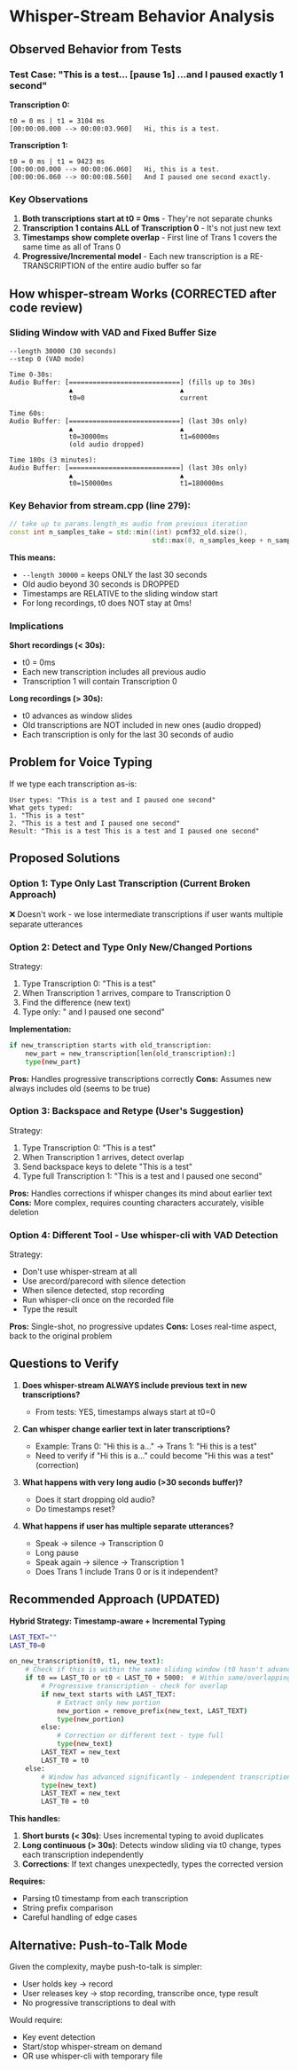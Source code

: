 # Whisper-Stream Behavior Analysis

## Observed Behavior from Tests

### Test Case: "This is a test... [pause 1s] ...and I paused exactly 1 second"

**Transcription 0:**
```
t0 = 0 ms | t1 = 3104 ms
[00:00:00.000 --> 00:00:03.960]   Hi, this is a test.
```

**Transcription 1:**
```
t0 = 0 ms | t1 = 9423 ms
[00:00:00.000 --> 00:00:06.060]   Hi, this is a test.
[00:00:06.060 --> 00:00:08.560]   And I paused one second exactly.
```

### Key Observations

1. **Both transcriptions start at t0 = 0ms** - They're not separate chunks
2. **Transcription 1 contains ALL of Transcription 0** - It's not just new text
3. **Timestamps show complete overlap** - First line of Trans 1 covers the same time as all of Trans 0
4. **Progressive/Incremental model** - Each new transcription is a RE-TRANSCRIPTION of the entire audio buffer so far

## How whisper-stream Works (CORRECTED after code review)

### Sliding Window with VAD and Fixed Buffer Size

```
--length 30000 (30 seconds)
--step 0 (VAD mode)

Time 0-30s:
Audio Buffer: [============================] (fills up to 30s)
               ▲                           ▲
               t0=0                        current

Time 60s:
Audio Buffer: [============================] (last 30s only)
               ▲                           ▲
               t0=30000ms                  t1=60000ms
               (old audio dropped)

Time 180s (3 minutes):
Audio Buffer: [============================] (last 30s only)
               ▲                           ▲
               t0=150000ms                 t1=180000ms
```

### Key Behavior from stream.cpp (line 279):

```cpp
// take up to params.length_ms audio from previous iteration
const int n_samples_take = std::min((int) pcmf32_old.size(), 
                                    std::max(0, n_samples_keep + n_samples_len - n_samples_new));
```

**This means:**
- `--length 30000` = keeps ONLY the last 30 seconds
- Old audio beyond 30 seconds is DROPPED
- Timestamps are RELATIVE to the sliding window start
- For long recordings, t0 does NOT stay at 0ms!

### Implications

**Short recordings (< 30s):**
- t0 = 0ms
- Each new transcription includes all previous audio
- Transcription 1 will contain Transcription 0

**Long recordings (> 30s):**
- t0 advances as window slides
- Old transcriptions are NOT included in new ones (audio dropped)
- Each transcription is only for the last 30 seconds of audio

## Problem for Voice Typing

If we type each transcription as-is:
```
User types: "This is a test and I paused one second"
What gets typed:
1. "This is a test"
2. "This is a test and I paused one second"
Result: "This is a test This is a test and I paused one second"
```

## Proposed Solutions

### Option 1: Type Only Last Transcription (Current Broken Approach)
❌ Doesn't work - we lose intermediate transcriptions if user wants multiple separate utterances

### Option 2: Detect and Type Only New/Changed Portions
Strategy:
1. Type Transcription 0: "This is a test"
2. When Transcription 1 arrives, compare to Transcription 0
3. Find the difference (new text)
4. Type only: " and I paused one second"

**Implementation:**
```bash
if new_transcription starts with old_transcription:
    new_part = new_transcription[len(old_transcription):]
    type(new_part)
```

**Pros:** Handles progressive transcriptions correctly
**Cons:** Assumes new always includes old (seems to be true)

### Option 3: Backspace and Retype (User's Suggestion)
Strategy:
1. Type Transcription 0: "This is a test"
2. When Transcription 1 arrives, detect overlap
3. Send backspace keys to delete "This is a test"
4. Type full Transcription 1: "This is a test and I paused one second"

**Pros:** Handles corrections if whisper changes its mind about earlier text
**Cons:** More complex, requires counting characters accurately, visible deletion

### Option 4: Different Tool - Use whisper-cli with VAD Detection
Strategy:
- Don't use whisper-stream at all
- Use arecord/parecord with silence detection
- When silence detected, stop recording
- Run whisper-cli once on the recorded file
- Type the result

**Pros:** Single-shot, no progressive updates
**Cons:** Loses real-time aspect, back to the original problem

## Questions to Verify

1. **Does whisper-stream ALWAYS include previous text in new transcriptions?**
   - From tests: YES, timestamps always start at t0=0
   
2. **Can whisper change earlier text in later transcriptions?**
   - Example: Trans 0: "Hi this is a..." → Trans 1: "Hi this is a test"
   - Need to verify if "Hi this is a..." could become "Hi this was a test" (correction)
   
3. **What happens with very long audio (>30 seconds buffer)?**
   - Does it start dropping old audio?
   - Do timestamps reset?

4. **What happens if user has multiple separate utterances?**
   - Speak → silence → Transcription 0
   - Long pause
   - Speak again → silence → Transcription 1
   - Does Trans 1 include Trans 0 or is it independent?

## Recommended Approach (UPDATED)

**Hybrid Strategy: Timestamp-aware + Incremental Typing**

```bash
LAST_TEXT=""
LAST_T0=0

on_new_transcription(t0, t1, new_text):
    # Check if this is within the same sliding window (t0 hasn't advanced much)
    if t0 == LAST_T0 or t0 < LAST_T0 + 5000:  # Within same/overlapping window
        # Progressive transcription - check for overlap
        if new_text starts with LAST_TEXT:
            # Extract only new portion
            new_portion = remove_prefix(new_text, LAST_TEXT)
            type(new_portion)
        else:
            # Correction or different text - type full
            type(new_text)
        LAST_TEXT = new_text
        LAST_T0 = t0
    else:
        # Window has advanced significantly - independent transcription
        type(new_text)
        LAST_TEXT = new_text
        LAST_T0 = t0
```

**This handles:**
1. **Short bursts (< 30s)**: Uses incremental typing to avoid duplicates
2. **Long continuous (> 30s)**: Detects window sliding via t0 change, types each transcription independently
3. **Corrections**: If text changes unexpectedly, types the corrected version

**Requires:**
- Parsing t0 timestamp from each transcription
- String prefix comparison
- Careful handling of edge cases

## Alternative: Push-to-Talk Mode

Given the complexity, maybe push-to-talk is simpler:
- User holds key → record
- User releases key → stop recording, transcribe once, type result
- No progressive transcriptions to deal with

Would require:
- Key event detection
- Start/stop whisper-stream on demand
- OR use whisper-cli with temporary file

